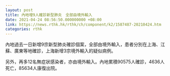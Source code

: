 ```yaml
---
layout: post
title: 內地增9人確診新型肺炎　全部由境外輸入
date: 2021-04-24 08:56:50.000000000 +08:00
link: https://news.rthk.hk/rthk/ch/component/k2/1587487-20210424.htm
categories: rthk
---
```


內地過去一日新增9宗新型肺炎確診個案，全部由境外輸入，患者分別在上海、江蘇、廣東等地確診，上海新增3宗境外輸入的疑似病例。

另外，再多12名無症狀感染者，亦由境外輸入。內地累積90575人確診，4636人死亡，85634人康復出院。
